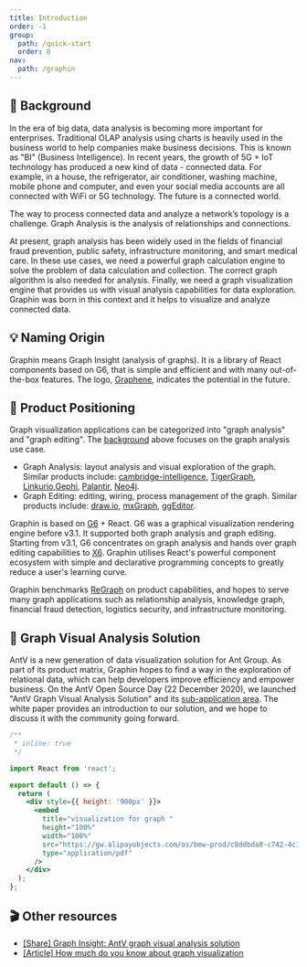 ```yaml
---
title: Introduction
order: -1
group:
  path: /quick-start
  order: 0
nav:
  path: /graphin
---
```


## 📖 Background

In the era of big data, data analysis is becoming more important for enterprises. Traditional OLAP analysis using charts is heavily used in the business world to help companies make business decisions. This is known as "BI" (Business Intelligence). In recent years, the growth of 5G + IoT technology has produced a new kind of data - connected data. For example, in a house, the refrigerator, air conditioner, washing machine, mobile phone and computer, and even your social media accounts are all connected with WiFi or 5G technology. The future is a connected world.

The way to process connected data and analyze a network’s topology is a challenge. Graph Analysis is the analysis of relationships and connections.

At present, graph analysis has been widely used in the fields of financial fraud prevention, public safety, infrastructure monitoring, and smart medical care. In these use cases, we need a powerful graph calculation engine to solve the problem of data calculation and collection. The correct graph algorithm is also needed for analysis. Finally, we need a graph visualization engine that provides us with visual analysis capabilities for data exploration. Graphin was born in this context and it helps to visualize and analyze connected data.

## 💡 Naming Origin

Graphin means Graph Insight (analysis of graphs). It is a library of React components based on G6, that is simple and efficient and with many out-of-the-box features. The logo, [Graphene](https://en.wikipedia.org/wiki/Graphene), indicates the potential in the future.

## 🚀 Product Positioning

Graph visualization applications can be categorized into "graph analysis" and "graph editing". The [background](#Background) above focuses on the graph analysis use case.

- Graph Analysis: layout analysis and visual exploration of the graph. Similar products include: [cambridge-intelligence](https://cambridge-intelligence.com/), [TigerGraph](https://testdrive.tigergraph.com), [Linkurio](https://crunchbase.linkurio.us/demo/),[Gephi](https://gephi.org/), [Palantir](https://www.palantir.com/), [Neo4j](https://neo4j.com/product/).
- Graph Editing: editing, wiring, process management of the graph. Similar products include: [draw.io](https://www.draw.io/), [mxGraph](https://github.com/jgraph/mxgraph), [ggEditor](http://ggeditor.com/).

Graphin is based on [G6](https://g6.antv.vision/) + React. G6 was a graphical visualization rendering engine before v3.1. It supported both graph analysis and graph editing. Starting from v3.1, G6 concentrates on graph analysis and hands over graph editing capabilities to [X6](https://x6.antv.vision/). Graphin utilises React's powerful component ecosystem with simple and declarative programming concepts to greatly reduce a user's learning curve.

Graphin benchmarks [ReGraph](https://cambridge-intelligence.com/regraph/) on product capabilities, and hopes to serve many graph applications such as relationship analysis, knowledge graph, financial fraud detection, logistics security, and infrastructure monitoring.

## 💼 Graph Visual Analysis Solution

AntV is a new generation of data visualization solution for Ant Group. As part of its product matrix, Graphin hopes to find a way in the exploration of relational data, which can help developers improve efficiency and empower business. On the AntV Open Source Day (22 December 2020), we launched "AntV Graph Visual Analysis Solution" and its [sub-application area](https://graphin.antv.vision/solution/database/graph-database). The white paper provides an introduction to our solution, and we hope to discuss it with the community going forward.

```jsx
/**
 * inline: true
 */

import React from 'react';

export default () => {
  return (
    <div style={{ height: '900px' }}>
      <embed
        title="visualization for graph "
        height="100%"
        width="100%"
        src="https://gw.alipayobjects.com/os/bmw-prod/c8ddbda8-c742-4c11-9c68-3783dd5954b9.pdf"
        type="application/pdf"
      />
    </div>
  );
};
```

## 🎬 Other resources

- [[Share] Graph Insight: AntV graph visual analysis solution](https://www.bilibili.com/video/BV15h411y7AT)
- [[Article] How much do you know about graph visualization](https://www.yuque.com/antv/g6-blog)
